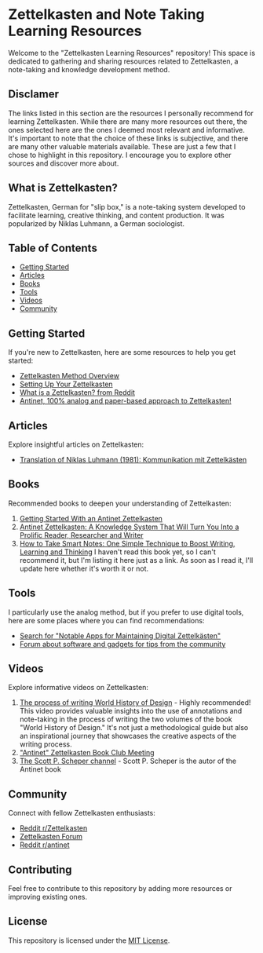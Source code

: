 # Zettelkasten and Note Taking Learning Resources

Welcome to the "Zettelkasten Learning Resources" repository! This space is dedicated to gathering and sharing resources related to Zettelkasten, a note-taking and knowledge development method.

## Disclamer

The links listed in this section are the resources I personally recommend for learning Zettelkasten. While there are many more resources out there, the ones selected here are the ones I deemed most relevant and informative. It's important to note that the choice of these links is subjective, and there are many other valuable materials available. These are just a few that I chose to highlight in this repository. I encourage you to explore other sources and discover more about.

## What is Zettelkasten?

Zettelkasten, German for "slip box," is a note-taking system developed to facilitate learning, creative thinking, and content production. It was popularized by Niklas Luhmann, a German sociologist.

## Table of Contents

- [Getting Started](#getting-started)
- [Articles](#articles)
- [Books](#books)
- [Tools](#tools)
- [Videos](#videos)
- [Community](#community)

## Getting Started

If you're new to Zettelkasten, here are some resources to help you get started:

- [Zettelkasten Method Overview](https://zettelkasten.de/posts/overview/)
- [Setting Up Your Zettelkasten](https://rafaeladao.substack.com/p/anotacoes-com-zettelkasten)
- [What is a Zettelkasten? from Reddit](https://www.reddit.com/r/Zettelkasten/comments/b566a4/what_is_a_zettelkasten/)
- [Antinet, 100% analog and paper-based approach to Zettelkasten!](https://zettelkasten.de/posts/introduction-antinet-zettelkasten/)

## Articles

Explore insightful articles on Zettelkasten:

- [Translation of Niklas Luhmann (1981): Kommunikation mit Zettelkästen](https://zettelkasten.de/communications-with-zettelkastens/)

## Books

Recommended books to deepen your understanding of Zettelkasten:

1. [Getting Started With an Antinet Zettelkasten](https://www.scottscheper.com/free-guide)
2. [Antinet Zettelkasten: A Knowledge System That Will Turn You Into a Prolific Reader, Researcher and Writer](https://www.scottscheper.com/antinet)
3. [How to Take Smart Notes: One Simple Technique to Boost Writing, Learning and Thinking](https://www.soenkeahrens.de/en/takesmartnotes) I haven't read this book yet, so I can't recommend it, but I'm listing it here just as a link. As soon as I read it, I'll update here whether it's worth it or not.

## Tools

I particularly use the analog method, but if you prefer to use digital tools, here are some places where you can find recommendations:

- [Search for "Notable Apps for Maintaining Digital Zettelkästen"](https://www.reddit.com/r/Zettelkasten/comments/b566a4/what_is_a_zettelkasten/)
- [Forum about software and gadgets for tips from the community](https://forum.zettelkasten.de/categories/tools)

## Videos

Explore informative videos on Zettelkasten:

1. [The process of writing World History of Design](https://www.youtube.com/watch?v=Kxyy0THLfuI) - Highly recommended! This video provides valuable insights into the use of annotations and note-taking in the process of writing the two volumes of the book "World History of Design." It's not just a methodological guide but also an inspirational journey that showcases the creative aspects of the writing process.
2. ["Antinet" Zettelkasten Book Club Meeting](https://www.youtube.com/watch?v=AVma3xZg0gQ)
3. [The Scott P. Scheper channel](https://www.youtube.com/watch?v=bP7AXjA4O6U&list=PLSofW8L-FnU-Z8BFXqv8JZt5Cp0mj2_Eb) - Scott P. Scheper is the autor of the Antinet book

## Community

Connect with fellow Zettelkasten enthusiasts:

- [Reddit r/Zettelkasten](https://www.reddit.com/r/Zettelkasten/)
- [Zettelkasten Forum](https://forum.zettelkasten.de/)
- [Reddit r/antinet](https://www.reddit.com/r/antinet/)

## Contributing

Feel free to contribute to this repository by adding more resources or improving existing ones.

## License

This repository is licensed under the [MIT License](LICENSE).
